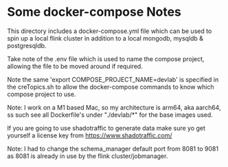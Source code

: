 # Some docker-compose Notes

This directory includes a docker-compose.yml file which can be used to spin up a local flink cluster in addition to a local mongodb, mysqldb & postgresqldb.

Take note of the .env file which is used to name the compose project, allowing the file to be moved around if required.

Note the same 'export COMPOSE_PROJECT_NAME=devlab' is specified in the creTopics.sh to allow the docker-compose commands to know which compose project to use.

Note: I work on a M1 based Mac, so my architecture is arm64, aka aarch64, ss such see all Dockerfile's under "./devlab/*" for the base images used.

If you are going to use shadotraffic to generate data make sure yo get yourself a license key from https://www.shadotraffic.com/

Note: I had to change the schema_manager default port from 8081 to 9081 as 8081 is already in use by the flink cluster/jobmanager.


